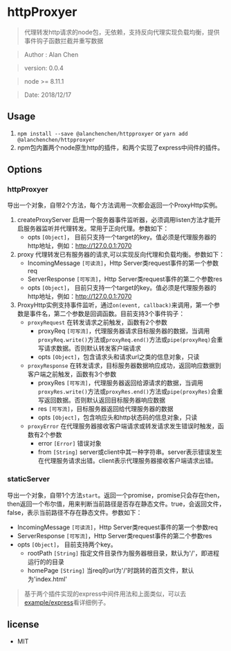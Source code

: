 # httpProxyer

> 代理转发http请求的node包，无依赖，支持反向代理实现负载均衡，提供事件钩子函数拦截并重写数据

> Author : Alan Chen

> version: 0.0.4

> node >= 8.11.1

> Date: 2018/12/17

## Usage 

1. `npm install --save @alanchenchen/httpproxyer` or `yarn add @alanchenchen/httpproxyer`
2. npm包内置两个node原生http的插件，和两个实现了express中间件的插件。

## Options
### httpProxyer
导出一个对象，自带2个方法，每个方法调用一次都会返回一个ProxyHttp实例。

1. createProxyServer 启用一个服务器事件监听器，必须调用listen方法才能开启服务器监听并代理转发。常用于正向代理。参数如下：
    * opts `[Object]`， 目前只支持一个target的key。值必须是代理服务器的http地址，例如：http://127.0.0.1:7070
2. proxy 代理转发已有服务器的请求,可以实现反向代理和负载均衡。参数如下：
    * IncomingMessage `[可读流]`，Http Server类request事件的第一个参数req
    * ServerResponse `[可写流]`，Http Server类request事件的第二个参数res
    * opts `[Object]`， 目前只支持一个target的key。值必须是代理服务器的http地址，例如：http://127.0.0.1:7070 
3. ProxyHttp实例支持事件监听，通过`on(event, callback)`来调用，第一个参数是事件名，第二个参数是回调函数。目前支持3个事件钩子：
    * `proxyRequest` 在转发请求之前触发，函数有2个参数
        * proxyReq `[可写流]`，代理服务器请求目标服务器的数据，当调用`proxyReq.write()`方法或`proxyReq.end()`方法或`pipe(proxyReq)`会重写请求数据。否则默认转发客户端请求
        * opts `[Object]`，包含请求头和请求url之类的信息对象，只读
    * `proxyResponse` 在转发请求，目标服务器数据响应成功，返回响应数据到客户端之前触发，函数有3个参数
        * proxyRes `[可写流]`，代理服务器返回给源请求的数据，当调用`proxyRes.write()`方法或`proxyRes.end()`方法或`pipe(proxyRes)`会重写返回数据。否则默认返回目标服务器响应数据
        * res `[可写流]`，目标服务器返回给代理服务器的数据
        * opts  `[Object]`，包含响应头和http状态码的信息对象，只读
    * `proxyError` 在代理服务器接收客户端请求或转发请求发生错误时触发，函数有2个参数
        * error `[Error]` 错误对象
        * from `[String]` server或client中其一种字符串。server表示错误发生在代理服务请求出错。client表示代理服务器接收客户端请求出错。  

### staticServer 
导出一个对象，自带1个方法`start`。返回一个promise，promise只会存在then，then返回一个布尔值，用来判断当前路径是否存在静态文件。true，会返回文件，false，表示当前路径不存在静态文件。参数如下：
* IncomingMessage `[可读流]`，Http Server类request事件的第一个参数req
* ServerResponse `[可写流]`，Http Server类request事件的第二个参数res
* opts `[Object]`， 目前支持两个key。
    * rootPath `[String]` 指定文件目录作为服务器根目录，默认为'/'，即进程运行的的目录
    * homePage `[String]` 当req的url为'/'时跳转的首页文件，默认为'index.html'

> 基于两个插件实现的express中间件用法和上面类似，可以去[example/express](./example/express/server.js)看详细例子。 

## license
* MIT